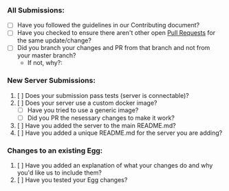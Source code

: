 ### All Submissions:

* [ ] Have you followed the guidelines in our Contributing document?
* [ ] Have you checked to ensure there aren't other open [Pull Requests](../../pulls) for the same update/change?
* [ ] Did you branch your changes and PR from that branch and not from your master branch?
  * If not, why?:

<!-- You can erase any parts of this template not applicable to your Pull Request. -->

### New Server Submissions:

1. [ ] Does your submission pass tests (server is connectable)?
2. [ ] Does your server use a custom docker image?
    * [ ] Have you tried to use a generic image?
    * [ ] Did you PR the nesessary changes to make it work?
3. [ ] Have you added the server to the main README.md?
4. [ ] Have you added a unique README.md for the server you are adding?

### Changes to an existing Egg:

1. [ ] Have you added an explanation of what your changes do and why you'd like us to include them?
2. [ ] Have you tested your Egg changes?